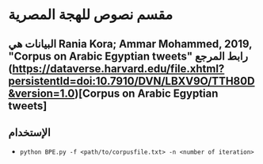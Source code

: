 # مقسم نصوص للهجة المصرية 
البيانات هي Rania Kora; Ammar Mohammed, 2019, "Corpus on Arabic Egyptian tweets"
رابط المرجع (https://dataverse.harvard.edu/file.xhtml?persistentId=doi:10.7910/DVN/LBXV9O/TTH80D&version=1.0)[Corpus on Arabic Egyptian tweets]
-----------------------------------------------------------------------------------------
## الإستخدام 
- ```python BPE.py -f <path/to/corpusfile.txt> -n <number of iteration>```
